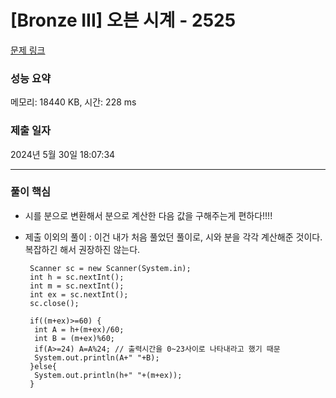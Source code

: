 # [Bronze III] 오븐 시계 - 2525 

[문제 링크](https://www.acmicpc.net/problem/2525) 

### 성능 요약

메모리: 18440 KB, 시간: 228 ms

### 제출 일자

2024년 5월 30일 18:07:34

---------------------------- ---------------------------------
### 풀이 핵심
- 시를 분으로 변환해서 분으로 계산한 다음 값을 구해주는게 편하다!!!!

- 제출 이외의 풀이
  : 이건 내가 처음 풀었던 풀이로, 시와 분을 각각 계산해준 것이다. <br>복잡하긴 해서 권장하진 않는다.

       Scanner sc = new Scanner(System.in);
       int h = sc.nextInt();
       int m = sc.nextInt();
       int ex = sc.nextInt();
       sc.close();
     
       if((m+ex)>=60) {
        int A = h+(m+ex)/60;
        int B = (m+ex)%60;
        if(A>=24) A=A%24; // 출력시간을 0~23사이로 나타내라고 했기 때문
        System.out.println(A+" "+B);
       }else{
        System.out.println(h+" "+(m+ex));
       }




